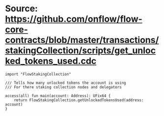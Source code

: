 # Source: https://github.com/onflow/flow-core-contracts/blob/master/transactions/stakingCollection/scripts/get_unlocked_tokens_used.cdc

```
import "FlowStakingCollection"

/// Tells how many unlocked tokens the account is using
/// For there staking collection nodes and delegators

access(all) fun main(account: Address): UFix64 {
    return FlowStakingCollection.getUnlockedTokensUsed(address: account)
}

```